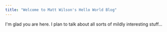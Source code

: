 ```yaml
---
title: "Welcome to Matt Wilson's Hello World Blog"
---
```


I'm glad you are here. I plan to talk about all sorts of mildly interesting stuff...
